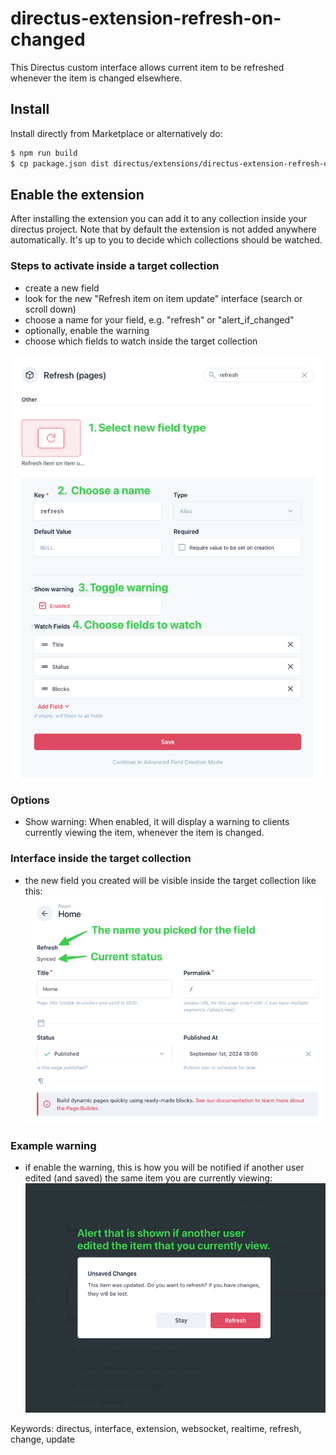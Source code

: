 # directus-extension-refresh-on-changed

This Directus custom interface allows current item to be refreshed whenever the item is changed elsewhere.

## Install

Install directly from Marketplace or alternatively do:

```sh
$ npm run build
$ cp package.json dist directus/extensions/directus-extension-refresh-on-changed
```


## Enable the extension
After installing the extension you can add it to any collection inside your directus project.
Note that by default the extension is not added anywhere automatically.
It's up to you to decide which collections should be watched.

### Steps to activate inside a target collection
- create a new field
- look for the new "Refresh item on item update" interface (search or scroll down)
- choose a name for your field, e.g. "refresh" or "alert_if_changed"
- optionally, enable the warning
- choose which fields to watch inside the target collection

![Screenshot of the Directus interface configuration panel showing four main settings: 1. Select new field type (with a refresh icon), 2. Choose a name field (set to 'refresh'), 3. Toggle warning option enabled, and 4. Choose fields to watch section displaying 'Title', 'Status', and 'Blocks' fields with remove options. A Save button appears at the bottom of the panel.](/docs/options.png)

### Options

- Show warning: When enabled, it will display a warning to clients currently viewing the item, whenever the item is changed.

### Interface inside the target collection
- the new field you created will be visible inside the target collection like this:
![Screenshot of a Directus page editing interface showing a Home page configuration. At the top, there are two fields labeled with green arrows: 'Refresh' (labeled as 'The name you picked for the field') and 'Synced' (labeled as 'Current status'). Below these are input fields for Title (set to 'Home') and 'Permalink', followed by 'Status' and 'Published At'.](/docs/in-target-collection.png)

### Example warning
- if enable the warning, this is how you will be notified if another user edited (and saved) the same item you are currently viewing:
![Screenshot of a modal dialog showing an unsaved changes warning. The dialog is titled 'Unsaved Changes' and displays the message 'This item was updated. Do you want to refresh? If you have changes, they will be lost.' At the bottom are two buttons: a light gray 'Stay' button and a pink 'Refresh' button. Above the dialog is a green text label explaining 'Alert that is shown if another user edited the item that you currently view.' The dialog appears over a darkened interface background.](/docs/example-alert.png)

Keywords:
directus, interface, extension, websocket, realtime, refresh, change, update

